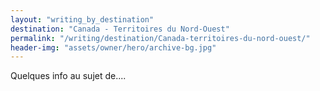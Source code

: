 ```yaml
---
layout: "writing_by_destination"
destination: "Canada - Territoires du Nord-Ouest"
permalink: "/writing/destination/Canada-territoires-du-nord-ouest/"
header-img: "assets/owner/hero/archive-bg.jpg"
---
```


Quelques info au sujet de....